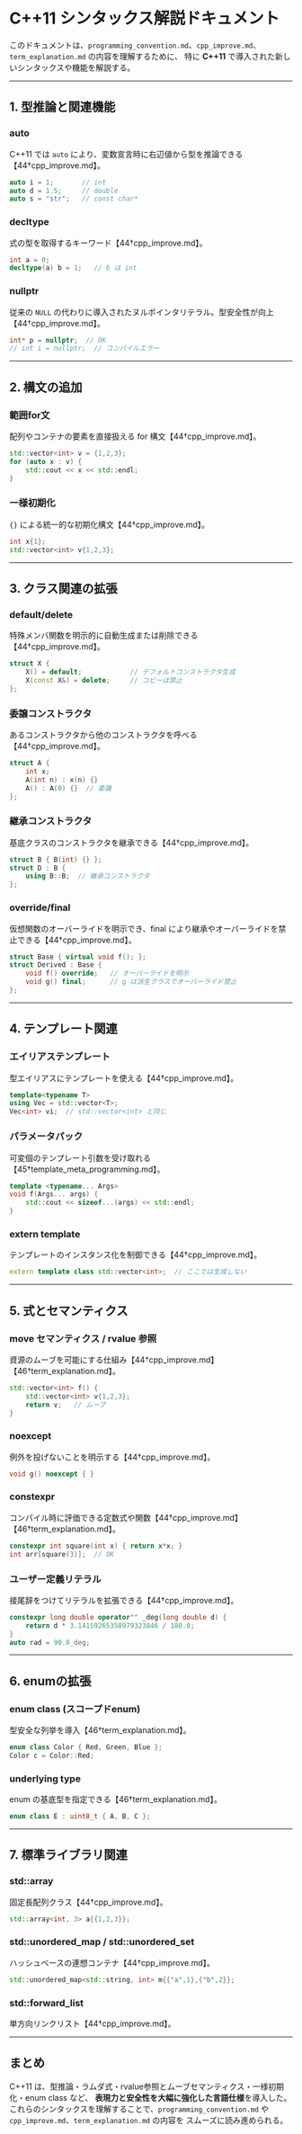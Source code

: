 # C++11 シンタックス解説ドキュメント

このドキュメントは、`programming_convention.md`、`cpp_improve.md`、`term_explanation.md` の内容を理解するために、
特に **C++11** で導入された新しいシンタックスや機能を解説する。

---

## 1. 型推論と関連機能

### auto
C++11 では `auto` により、変数宣言時に右辺値から型を推論できる【44†cpp_improve.md】。

```cpp
auto i = 1;       // int
auto d = 1.5;     // double
auto s = "str";   // const char*
```

### decltype
式の型を取得するキーワード【44†cpp_improve.md】。

```cpp
int a = 0;
decltype(a) b = 1;   // b は int
```

### nullptr
従来の `NULL` の代わりに導入されたヌルポインタリテラル。型安全性が向上【44†cpp_improve.md】。

```cpp
int* p = nullptr;  // OK
// int i = nullptr;  // コンパイルエラー
```

---

## 2. 構文の追加

### 範囲for文
配列やコンテナの要素を直接扱える for 構文【44†cpp_improve.md】。

```cpp
std::vector<int> v = {1,2,3};
for (auto x : v) {
    std::cout << x << std::endl;
}
```

### 一様初期化
`{}` による統一的な初期化構文【44†cpp_improve.md】。

```cpp
int x{1};
std::vector<int> v{1,2,3};
```

---

## 3. クラス関連の拡張

### default/delete
特殊メンバ関数を明示的に自動生成または削除できる【44†cpp_improve.md】。

```cpp
struct X {
    X() = default;            // デフォルトコンストラクタ生成
    X(const X&) = delete;     // コピーは禁止
};
```

### 委譲コンストラクタ
あるコンストラクタから他のコンストラクタを呼べる【44†cpp_improve.md】。

```cpp
struct A {
    int x;
    A(int n) : x(n) {}
    A() : A(0) {}  // 委譲
};
```

### 継承コンストラクタ
基底クラスのコンストラクタを継承できる【44†cpp_improve.md】。

```cpp
struct B { B(int) {} };
struct D : B {
    using B::B;  // 継承コンストラクタ
};
```

### override/final
仮想関数のオーバーライドを明示でき、final により継承やオーバーライドを禁止できる【44†cpp_improve.md】。

```cpp
struct Base { virtual void f(); };
struct Derived : Base {
    void f() override;   // オーバーライドを明示
    void g() final;      // g は派生クラスでオーバーライド禁止
};
```

---

## 4. テンプレート関連

### エイリアステンプレート
型エイリアスにテンプレートを使える【44†cpp_improve.md】。

```cpp
template<typename T>
using Vec = std::vector<T>;
Vec<int> vi;  // std::vector<int> と同じ
```

### パラメータパック
可変個のテンプレート引数を受け取れる【45†template_meta_programming.md】。

```cpp
template <typename... Args>
void f(Args... args) {
    std::cout << sizeof...(args) << std::endl;
}
```

### extern template
テンプレートのインスタンス化を制御できる【44†cpp_improve.md】。

```cpp
extern template class std::vector<int>;  // ここでは生成しない
```

---

## 5. 式とセマンティクス

### move セマンティクス / rvalue 参照
資源のムーブを可能にする仕組み【44†cpp_improve.md】【46†term_explanation.md】。

```cpp
std::vector<int> f() {
    std::vector<int> v{1,2,3};
    return v;   // ムーブ
}
```

### noexcept
例外を投げないことを明示する【44†cpp_improve.md】。

```cpp
void g() noexcept { }
```

### constexpr
コンパイル時に評価できる定数式や関数【44†cpp_improve.md】【46†term_explanation.md】。

```cpp
constexpr int square(int x) { return x*x; }
int arr[square(3)];  // OK
```

### ユーザー定義リテラル
接尾辞をつけてリテラルを拡張できる【44†cpp_improve.md】。

```cpp
constexpr long double operator"" _deg(long double d) {
    return d * 3.14159265358979323846 / 180.0;
}
auto rad = 90.0_deg;
```

---

## 6. enumの拡張

### enum class (スコープドenum)
型安全な列挙を導入【46†term_explanation.md】。

```cpp
enum class Color { Red, Green, Blue };
Color c = Color::Red;
```

### underlying type
enum の基底型を指定できる【46†term_explanation.md】。

```cpp
enum class E : uint8_t { A, B, C };
```

---

## 7. 標準ライブラリ関連

### std::array
固定長配列クラス【44†cpp_improve.md】。

```cpp
std::array<int, 3> a{{1,2,3}};
```

### std::unordered_map / std::unordered_set
ハッシュベースの連想コンテナ【44†cpp_improve.md】。

```cpp
std::unordered_map<std::string, int> m{{"a",1},{"b",2}};
```

### std::forward_list
単方向リンクリスト【44†cpp_improve.md】。

---

## まとめ

C++11 は、型推論・ラムダ式・rvalue参照とムーブセマンティクス・一様初期化・enum class など、
**表現力と安全性を大幅に強化した言語仕様**を導入した。
これらのシンタックスを理解することで、`programming_convention.md` や `cpp_improve.md`、`term_explanation.md` の内容を
スムーズに読み進められる。